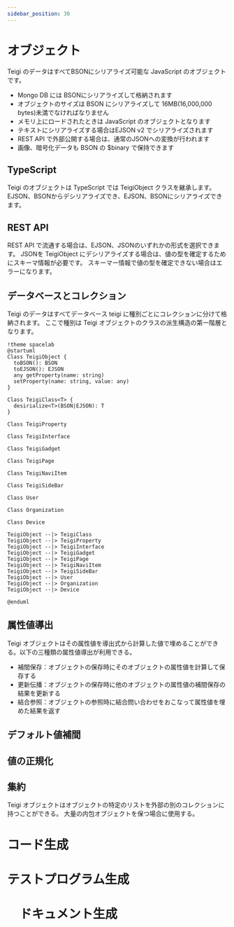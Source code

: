 ```yaml
---
sidebar_position: 30
---
```


# オブジェクト

Teigi のデータはすべてBSONにシリアライズ可能な JavaScript のオブジェクトです。
* Mongo DB には BSONにシリアライズして格納されます
* オブジェクトのサイズは BSON にシリアライズして  16MB(16,000,000 bytes)未満でなければなりません
* メモリ上にロードされたときは JavaScript のオブジェクトとなります
* テキストにシリアライズする場合はEJSON v2 でシリアライズされます
* REST API で外部公開する場合は、通常のJSONへの変換が行われます
* 画像、暗号化データも BSON の $binary で保持できます

## TypeScript

Teigi のオブジェクトは TypeScript では TeigiObject クラスを継承します。
EJSON、BSONからデシリアライズでき、EJSON、BSONにシリアライズできます。

## REST API

REST API で流通する場合は、EJSON、JSONのいずれかの形式を選択できます。
JSONを TeigiObject にデシリアライズする場合は、値の型を確定するためにスキーマ情報が必要です。
スキーマー情報で値の型を確定できない場合はエラーになります。

## データベースとコレクション

Teigi のデータはすべてデータベース teigi に種別ごとにコレクションに分けて格納されます。
ここで種別は Teigi オブジェクトのクラスの派生構造の第一階層となります。

```plantuml Test
!theme spacelab
@startuml
Class TeigiObject {
  toBSON(): BSON
  toEJSON(): EJSON
  any getProperty(name: string)
  setProperty(name: string, value: any)
}

Class TeigiClass<T> {
  desirialize<T>(BSON|EJSON): T
}

Class TeigiProperty

Class TeigiInterface

Class TeigiGadget

Class TeigiPage

Class TeigiNaviItem

Class TeigiSideBar

Class User

Class Organization

Class Device

TeigiObject --|> TeigiClass
TeigiObject --|> TeigiProperty
TeigiObject --|> TeigiInterface
TeigiObject --|> TeigiGadget
TeigiObject --|> TeigiPage
TeigiObject --|> TeigiNaviItem
TeigiObject --|> TeigiSideBar
TeigiObject --|> User
TeigiObject --|> Organization
TeigiObject --|> Device

@enduml
```

## 属性値導出

Teigi オブジェクトはその属性値を導出式から計算した値で埋めることができる。以下の三種類の属性値導出が利用できる。

* 補間保存：オブジェクトの保存時にそのオブジェクトの属性値を計算して保存する
* 更新伝播：オブジェクトの保存時に他のオブジェクトの属性値の補間保存の結果を更新する
* 結合参照：オブジェクトの参照時に結合問い合わせをおこなって属性値を埋めた結果を返す

## デフォルト値補間

## 値の正規化

## 集約

Teigi オブジェクトはオブジェクトの特定のリストを外部の別のコレクションに持つことができる。
大量の内包オブジェクトを保つ場合に使用する。

# コード生成

# テストプログラム生成

# 　ドキュメント生成

